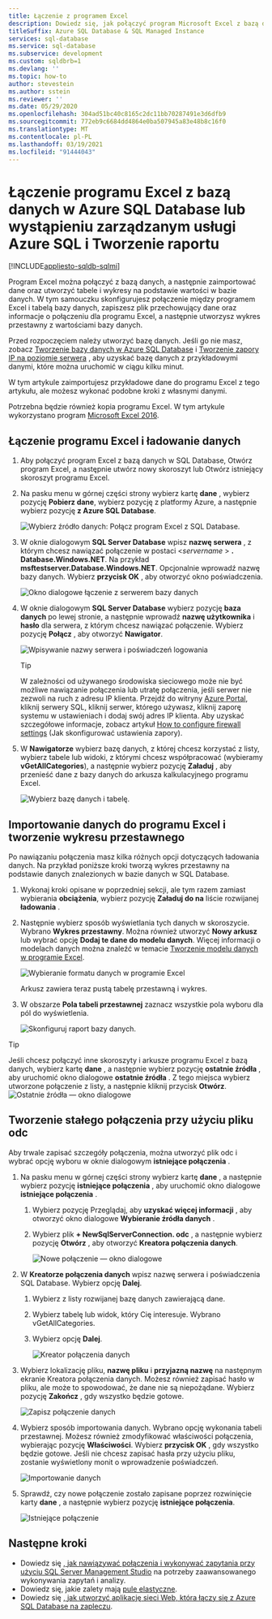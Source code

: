 ```yaml
---
title: Łączenie z programem Excel
description: Dowiedz się, jak połączyć program Microsoft Excel z bazą danych w Azure SQL Database lub wystąpieniu zarządzanym usługi Azure SQL. Importowanie danych do programu Excel, raportowanie i eksploracja danych.
titleSuffix: Azure SQL Database & SQL Managed Instance
services: sql-database
ms.service: sql-database
ms.subservice: development
ms.custom: sqldbrb=1
ms.devlang: ''
ms.topic: how-to
author: stevestein
ms.author: sstein
ms.reviewer: ''
ms.date: 05/29/2020
ms.openlocfilehash: 304ad51bc40c8165c2dc11bb70287491e3d6dfb9
ms.sourcegitcommit: 772eb9c6684dd4864e0ba507945a83e48b8c16f0
ms.translationtype: MT
ms.contentlocale: pl-PL
ms.lasthandoff: 03/19/2021
ms.locfileid: "91444043"
---
```

# <a name="connect-excel-to-a-database-in-azure-sql-database-or-azure-sql-managed-instance-and-create-a-report"></a>Łączenie programu Excel z bazą danych w Azure SQL Database lub wystąpieniu zarządzanym usługi Azure SQL i Tworzenie raportu
[!INCLUDE[appliesto-sqldb-sqlmi](../includes/appliesto-sqldb-sqlmi.md)]

Program Excel można połączyć z bazą danych, a następnie zaimportować dane oraz utworzyć tabele i wykresy na podstawie wartości w bazie danych. W tym samouczku skonfigurujesz połączenie między programem Excel i tabelą bazy danych, zapiszesz plik przechowujący dane oraz informacje o połączeniu dla programu Excel, a następnie utworzysz wykres przestawny z wartościami bazy danych.

Przed rozpoczęciem należy utworzyć bazę danych. Jeśli go nie masz, zobacz [Tworzenie bazy danych w Azure SQL Database](single-database-create-quickstart.md) i [Tworzenie zapory IP na poziomie serwera](firewall-create-server-level-portal-quickstart.md) , aby uzyskać bazę danych z przykładowymi danymi, które można uruchomić w ciągu kilku minut.

W tym artykule zaimportujesz przykładowe dane do programu Excel z tego artykułu, ale możesz wykonać podobne kroki z własnymi danymi.

Potrzebna będzie również kopia programu Excel. W tym artykule wykorzystano program [Microsoft Excel 2016](https://products.office.com/).

## <a name="connect-excel-and-load-data"></a>Łączenie programu Excel i ładowanie danych

1. Aby połączyć program Excel z bazą danych w SQL Database, Otwórz program Excel, a następnie utwórz nowy skoroszyt lub Otwórz istniejący skoroszyt programu Excel.
2. Na pasku menu w górnej części strony wybierz kartę **dane** , wybierz pozycję **Pobierz dane**, wybierz pozycję z platformy Azure, a następnie wybierz pozycję **z Azure SQL Database**.

   ![Wybierz źródło danych: Połącz program Excel z SQL Database.](./media/connect-excel/excel_data_source.png)

3. W oknie dialogowym **SQL Server Database** wpisz **nazwę serwera** , z którym chcesz nawiązać połączenie w postaci <*servername* > **. Database.Windows.NET**. Na przykład **msftestserver.Database.Windows.NET**. Opcjonalnie wprowadź nazwę bazy danych. Wybierz **przycisk OK** , aby otworzyć okno poświadczenia.

   ![Okno dialogowe łączenie z serwerem bazy danych](./media/connect-excel/server-name.png)

4. W oknie dialogowym **SQL Server Database** wybierz pozycję **baza danych** po lewej stronie, a następnie wprowadź **nazwę użytkownika** i **hasło** dla serwera, z którym chcesz nawiązać połączenie. Wybierz pozycję **Połącz** , aby otworzyć **Nawigator**.

   ![Wpisywanie nazwy serwera i poświadczeń logowania](./media/connect-excel/connect-to-server.png)

   > [!TIP]
   > W zależności od używanego środowiska sieciowego może nie być możliwe nawiązanie połączenia lub utratę połączenia, jeśli serwer nie zezwoli na ruch z adresu IP klienta. Przejdź do witryny [Azure Portal](https://portal.azure.com/), kliknij serwery SQL, kliknij serwer, którego używasz, kliknij zaporę systemu w ustawieniach i dodaj swój adres IP klienta. Aby uzyskać szczegółowe informacje, zobacz artykuł [How to configure firewall settings](firewall-configure.md) (Jak skonfigurować ustawienia zapory).

5. W **Nawigatorze** wybierz bazę danych, z której chcesz korzystać z listy, wybierz tabele lub widoki, z którymi chcesz współpracować (wybieramy **vGetAllCategories**), a następnie wybierz pozycję **Załaduj** , aby przenieść dane z bazy danych do arkusza kalkulacyjnego programu Excel.

    ![Wybierz bazę danych i tabelę.](./media/connect-excel/select-database-and-table.png)

## <a name="import-the-data-into-excel-and-create-a-pivot-chart"></a>Importowanie danych do programu Excel i tworzenie wykresu przestawnego

Po nawiązaniu połączenia masz kilka różnych opcji dotyczących ładowania danych. Na przykład poniższe kroki tworzą wykres przestawny na podstawie danych znalezionych w bazie danych w SQL Database.

1. Wykonaj kroki opisane w poprzedniej sekcji, ale tym razem zamiast wybierania **obciążenia**, wybierz pozycję **Załaduj do na** liście rozwijanej **ładowania** .
2. Następnie wybierz sposób wyświetlania tych danych w skoroszycie. Wybrano **Wykres przestawny**. Można również utworzyć **Nowy arkusz** lub wybrać opcję **Dodaj te dane do modelu danych**. Więcej informacji o modelach danych można znaleźć w temacie [Tworzenie modelu danych w programie Excel](https://support.office.com/article/Create-a-Data-Model-in-Excel-87E7A54C-87DC-488E-9410-5C75DBCB0F7B).

    ![Wybieranie formatu danych w programie Excel](./media/connect-excel/import-data.png)

    Arkusz zawiera teraz pustą tabelę przestawną i wykres.
3. W obszarze **Pola tabeli przestawnej** zaznacz wszystkie pola wyboru dla pól do wyświetlenia.

    ![Skonfiguruj raport bazy danych.](./media/connect-excel/power-pivot-results.png)

> [!TIP]
> Jeśli chcesz połączyć inne skoroszyty i arkusze programu Excel z bazą danych, wybierz kartę **dane** , a następnie wybierz pozycję **ostatnie źródła** , aby uruchomić okno dialogowe **ostatnie źródła** . Z tego miejsca wybierz utworzone połączenie z listy, a następnie kliknij przycisk **Otwórz**.
> ![Ostatnie źródła — okno dialogowe](./media/connect-excel/recent-connections.png)

## <a name="create-a-permanent-connection-using-odc-file"></a>Tworzenie stałego połączenia przy użyciu pliku odc

Aby trwale zapisać szczegóły połączenia, można utworzyć plik odc i wybrać opcję wyboru w oknie dialogowym **istniejące połączenia** .

1. Na pasku menu w górnej części strony wybierz kartę **dane** , a następnie wybierz pozycję **istniejące połączenia** , aby uruchomić okno dialogowe **istniejące połączenia** .
   1. Wybierz pozycję Przeglądaj, aby **uzyskać więcej informacji** , aby otworzyć okno dialogowe **Wybieranie źródła danych** .
   2. Wybierz plik **+ NewSqlServerConnection. odc** , a następnie wybierz pozycję **Otwórz** , aby otworzyć **Kreatora połączenia danych**.

      ![Nowe połączenie — okno dialogowe](./media/connect-excel/new-connection.png)

2. W **Kreatorze połączenia danych** wpisz nazwę serwera i poświadczenia SQL Database. Wybierz opcję **Dalej**.
   1. Wybierz z listy rozwijanej bazę danych zawierającą dane.
   2. Wybierz tabelę lub widok, który Cię interesuje. Wybrano vGetAllCategories.
   3. Wybierz opcję **Dalej**.

      ![Kreator połączenia danych](./media/connect-excel/data-connection-wizard.png)

3. Wybierz lokalizację pliku, **nazwę pliku** i **przyjazną nazwę** na następnym ekranie Kreatora połączenia danych. Możesz również zapisać hasło w pliku, ale może to spowodować, że dane nie są niepożądane. Wybierz pozycję **Zakończ** , gdy wszystko będzie gotowe.

    ![Zapisz połączenie danych](./media/connect-excel/save-data-connection.png)

4. Wybierz sposób importowania danych. Wybrano opcję wykonania tabeli przestawnej. Możesz również zmodyfikować właściwości połączenia, wybierając pozycję **Właściwości**. Wybierz **przycisk OK** , gdy wszystko będzie gotowe. Jeśli nie chcesz zapisać hasła przy użyciu pliku, zostanie wyświetlony monit o wprowadzenie poświadczeń.

    ![Importowanie danych](./media/connect-excel/import-data2.png)

5. Sprawdź, czy nowe połączenie zostało zapisane poprzez rozwinięcie karty **dane** , a następnie wybierz pozycję **istniejące połączenia**.

    ![Istniejące połączenie](./media/connect-excel/existing-connection.png)

## <a name="next-steps"></a>Następne kroki

* Dowiedz się [, jak nawiązywać połączenia i wykonywać zapytania przy użyciu SQL Server Management Studio](connect-query-ssms.md) na potrzeby zaawansowanego wykonywania zapytań i analizy.
* Dowiedz się, jakie zalety mają [pule elastyczne](elastic-pool-overview.md).
* Dowiedz się [, jak utworzyć aplikację sieci Web, która łączy się z Azure SQL Database na zapleczu](../../app-service/app-service-web-tutorial-dotnet-sqldatabase.md).
